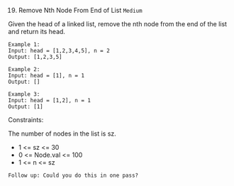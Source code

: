 19. Remove Nth Node From End of List
`Medium`

Given the head of a linked list, remove the nth node from the end of the list and return its head.

```
Example 1:
Input: head = [1,2,3,4,5], n = 2
Output: [1,2,3,5]

Example 2:
Input: head = [1], n = 1
Output: []

Example 3:
Input: head = [1,2], n = 1
Output: [1]
```

Constraints:

The number of nodes in the list is sz.
- 1 <= sz <= 30
- 0 <= Node.val <= 100
- 1 <= n <= sz

`Follow up: Could you do this in one pass?`